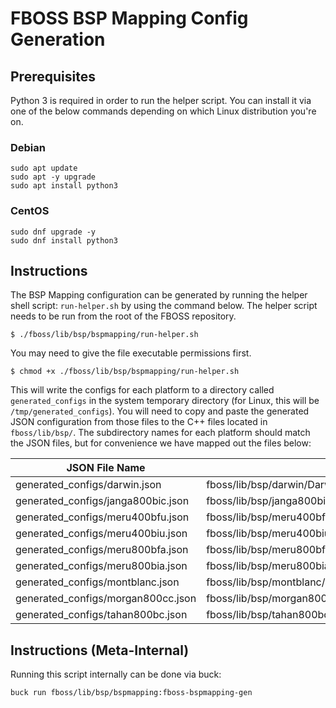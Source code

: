 # FBOSS BSP Mapping Config Generation

## Prerequisites

Python 3 is required in order to run the helper script. You can install it via one of the below commands depending on which Linux distribution you're on.

### Debian

```shell
sudo apt update
sudo apt -y upgrade
sudo apt install python3
```

### CentOS

```shell
sudo dnf upgrade -y
sudo dnf install python3
```

## Instructions

The BSP Mapping configuration can be generated by running the helper shell script: `run-helper.sh` by using the command below. The helper script needs to be run from the root of the FBOSS repository.

```shell
$ ./fboss/lib/bsp/bspmapping/run-helper.sh
```

You may need to give the file executable permissions first.

```shell
$ chmod +x ./fboss/lib/bsp/bspmapping/run-helper.sh
```

This will write the configs for each platform to a directory called `generated_configs` in the system temporary directory (for Linux, this will be `/tmp/generated_configs`). You will need to copy and paste the generated JSON configuration from those files to the C++ files located in `fboss/lib/bsp/`. The subdirectory names for each platform should match the JSON files, but for convenience we have mapped out the files below:

| JSON File Name                     | C++ File Location                                           |
|------------------------------------|-------------------------------------------------------------|
| generated_configs/darwin.json      | fboss/lib/bsp/darwin/DarwinBspPlatformMapping.cpp           |
| generated_configs/janga800bic.json | fboss/lib/bsp/janga800bic/Janga800bicBspPlatformMapping.cpp |
| generated_configs/meru400bfu.json  | fboss/lib/bsp/meru400bfu/Meru400bfuBspPlatformMapping.cpp   |
| generated_configs/meru400biu.json  | fboss/lib/bsp/meru400biu/Meru400biuBspPlatformMapping.cpp   |
| generated_configs/meru800bfa.json  | fboss/lib/bsp/meru800bfa/Meru800bfaBspPlatformMapping.cpp   |
| generated_configs/meru800bia.json  | fboss/lib/bsp/meru800bia/Meru800biaBspPlatformMapping.cpp   |
| generated_configs/montblanc.json   | fboss/lib/bsp/montblanc/MontblancBspPlatformMapping.cpp     |
| generated_configs/morgan800cc.json | fboss/lib/bsp/morgan800cc/Morgan800ccBspPlatformMapping.cpp |
| generated_configs/tahan800bc.json  | fboss/lib/bsp/tahan800bc/Tahan800bcBspPlatformMapping.cpp   |

## Instructions (Meta-Internal)

Running this script internally can be done via buck:

```
buck run fboss/lib/bsp/bspmapping:fboss-bspmapping-gen
```

